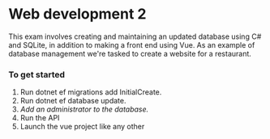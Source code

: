 # Web development 2

This exam involves creating and maintaining an updated database using C# and SQLite, in addition to making a front end using Vue. As an example of database management we're tasked to create a website for a restaurant.


### To get started
1. Run dotnet ef migrations add InitialCreate.
2. Run dotnet ef database update.
3. _Add an administrator to the database._
4. Run the API 
5. Launch the vue project like any other
